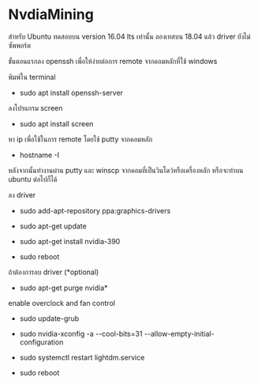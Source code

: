 # NvdiaMining 
สำหรับ Ubuntu ทดสอบบน version 16.04 lts เท่านั้น ลองเทสบน 18.04 แล้ว driver ยังไม่ซัพพอร์ต

ขั้นตอนแรกลง openssh เพื่อให้ง่ายต่อการ remote จากคอมหลักที่ใช้ windows

พิมพ์ใน terminal
- sudo apt install openssh-server

ลงโปรแกรม screen
- sudo apt install screen

หา ip เพื่อใช้ในการ remote โดยใช้ putty จากคอมหลัก
- hostname -I

หลังจากนั้นทำงานผ่าน putty และ winscp จากคอมที่เป็นวินโดว์หรือเครื่องหลัก หรือจะทำบน ubuntu ต่อไปก็ได้

ลง driver
- sudo add-apt-repository ppa:graphics-drivers
- sudo apt-get update
- sudo apt-get install nvidia-390

- sudo reboot

ถ้าต้องการลบ driver (*optional)
- sudo apt-get purge nvidia*

enable overclock and fan control
- sudo update-grub
- sudo nvidia-xconfig -a --cool-bits=31 --allow-empty-initial-configuration 
- sudo systemctl restart lightdm.service

- sudo reboot



